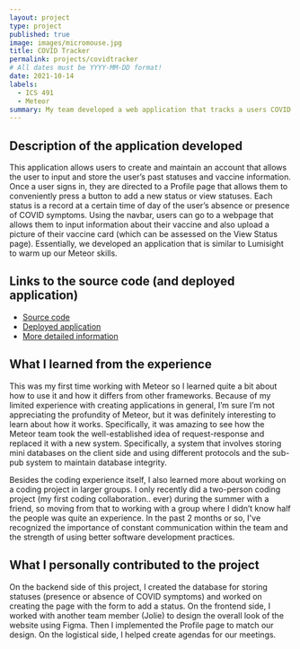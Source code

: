 ```yaml
---
layout: project
type: project
published: true
image: images/micromouse.jpg
title: COVID Tracker
permalink: projects/covidtracker
# All dates must be YYYY-MM-DD format!
date: 2021-10-14
labels:
  - ICS 491
  - Meteor
summary: My team developed a web application that tracks a users COVID status over time and allows them to keep their vaccination record in the application. 
---
```


## Description of the application developed
This application allows users to create and maintain an account that allows the user to input and store the user’s past statuses and vaccine information. Once a user signs in, they are directed to a Profile page that allows them to conveniently press a button to add a new status or view statuses. Each status is a record at a certain time of day of the user’s absence or presence of COVID symptoms. Using the navbar, users can go to a webpage that allows them to input information about their vaccine and also upload a picture of their vaccine card (which can be assessed on the View Status page). Essentially, we developed an application that is similar to Lumisight to warm up our Meteor skills.  

## Links to the source code (and deployed application)
- [Source code](https://github.com/ICS491-Fall2021/covid-tracker)
- [Deployed application](https://covid-tracker.meteorapp.com/)
- [More detailed information](https://ics491-fall2021.github.io/covid-tracker.github.io/)

## What I learned from the experience
This was my first time working with Meteor so I learned quite a bit about how to use it and how it differs from other frameworks. Because of my limited experience with creating applications in general, I’m sure I’m not appreciating the profundity of Meteor, but it was definitely interesting to learn about how it works. Specifically, it was amazing to see how the Meteor team took the well-established idea of request-response and replaced it with a new system. Specifically, a system that involves storing mini databases on the client side and using different protocols and the sub-pub system to maintain database integrity. 

Besides the coding experience itself, I also learned more about working on a coding project in larger groups. I only recently did a two-person coding project (my first coding collaboration.. ever) during the summer with a friend, so moving from that to working with a group where I didn’t know half the people was quite an experience. In the past 2 months or so, I've recognized the importance of constant communication within the team and the strength of using better software development practices. 

## What I personally contributed to the project
On the backend side of this project, I created the database for storing statuses (presence or absence of COVID symptoms) and worked on creating the page with the form to add a status. On the frontend side, I worked with another team member (Jolie) to design the overall look of the website using Figma. Then I implemented the Profile page to match our design. On the logistical side, I helped create agendas for our meetings.

